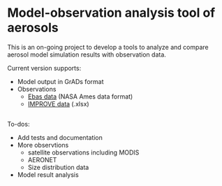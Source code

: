 # Model-observation analysis tool of aerosols 

This is an on-going project to develop a tools to analyze and compare aerosol model simulation results with observation data. 

Current version supports:

- Model output in GrADs format
- Observations 
  - [Ebas data](http://ebas.nilu.no/) (NASA Ames data format) 
  - [IMPROVE data](http://vista.cira.colostate.edu/Improve/improve-data/) (.xlsx)

## 
To-dos:
- Add tests and documentation
- More observtions 
  - satellite observations including MODIS
  - AERONET
  - Size distribution data
- Model result analysis
